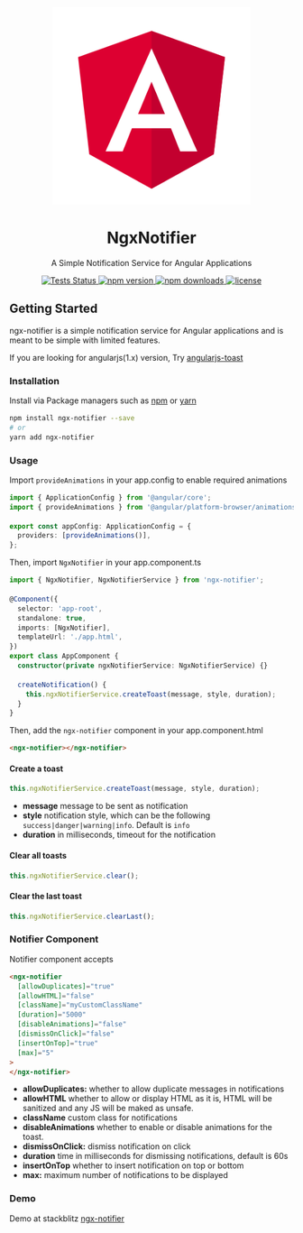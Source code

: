 <p align="center">
  <a href="https://github.com/sibiraj-s/ngx-notifier">
   <img src="./assets/angular.png" alt="angular" width="350">
  </a>
</p>
<h1 align="center">NgxNotifier</h1>
<p align="center">A Simple Notification Service for Angular Applications</p>
<p align="center">
  <a href="https://github.com/sibiraj-s/ngx-notifier/actions">
    <img alt="Tests Status" src="https://github.com/sibiraj-s/ngx-notifier/workflows/Tests/badge.svg">
  </a>
  <a href="https://www.npmjs.com/package/ngx-notifier">
    <img alt="npm version" src="https://img.shields.io/npm/v/ngx-notifier.svg">
  </a>
  <a href="https://www.npmjs.com/package/ngx-notifier">
    <img alt="npm downloads" src="https://img.shields.io/npm/dm/ngx-notifier.svg">
  </a>
  <a href="https://github.com/sibiraj-s/ngx-notifier/blob/master/LICENSE">
    <img alt="license" src="https://img.shields.io/npm/l/ngx-notifier.svg">
  </a>
</p>

## Getting Started

ngx-notifier is a simple notification service for Angular applications and is meant to be simple with limited features.

If you are looking for angularjs(1.x) version, Try [angularjs-toast][angularjs-toast]

### Installation

Install via Package managers such as [npm][npm] or [yarn][yarn]

```bash
npm install ngx-notifier --save
# or
yarn add ngx-notifier
```

### Usage

Import `provideAnimations` in your app.config to enable required animations

```typescript
import { ApplicationConfig } from '@angular/core';
import { provideAnimations } from '@angular/platform-browser/animations';

export const appConfig: ApplicationConfig = {
  providers: [provideAnimations()],
};
```

Then, import `NgxNotifier` in your app.component.ts

```ts
import { NgxNotifier, NgxNotifierService } from 'ngx-notifier';

@Component({
  selector: 'app-root',
  standalone: true,
  imports: [NgxNotifier],
  templateUrl: './app.html',
})
export class AppComponent {
  constructor(private ngxNotifierService: NgxNotifierService) {}

  createNotification() {
    this.ngxNotifierService.createToast(message, style, duration);
  }
}
```

Then, add the `ngx-notifier` component in your app.component.html

```html
<ngx-notifier></ngx-notifier>
```

#### Create a toast

```ts
this.ngxNotifierService.createToast(message, style, duration);
```

- **message** message to be sent as notification
- **style** notification style, which can be the following `success|danger|warning|info`. Default is `info`
- **duration** in milliseconds, timeout for the notification

#### Clear all toasts

```ts
this.ngxNotifierService.clear();
```

#### Clear the last toast

```ts
this.ngxNotifierService.clearLast();
```

### Notifier Component

Notifier component accepts

```html
<ngx-notifier
  [allowDuplicates]="true"
  [allowHTML]="false"
  [className]="myCustomClassName"
  [duration]="5000"
  [disableAnimations]="false"
  [dismissOnClick]="false"
  [insertOnTop]="true"
  [max]="5"
>
</ngx-notifier>
```

- **allowDuplicates:** whether to allow duplicate messages in notifications
- **allowHTML** whether to allow or display HTML as it is, HTML will be sanitized and any JS will be maked as unsafe.
- **className** custom class for notifications
- **disableAnimations** whether to enable or disable animations for the toast.
- **dismissOnClick:** dismiss notification on click
- **duration** time in milliseconds for dismissing notifications, default is 60s
- **insertOnTop** whether to insert notification on top or bottom
- **max:** maximum number of notifications to be displayed

### Demo

Demo at stackblitz [ngx-notifier](https://stackblitz.com/edit/ngx-notifier)

[npm]: https://www.npmjs.com/
[yarn]: https://yarnpkg.com/lang/en/
[angularjs-toast]: https://github.com/sibiraj-s/angularjs-toast
[wiki]: https://github.com/sibiraj-s/ngx-notifier/wiki/ngx-notifier
